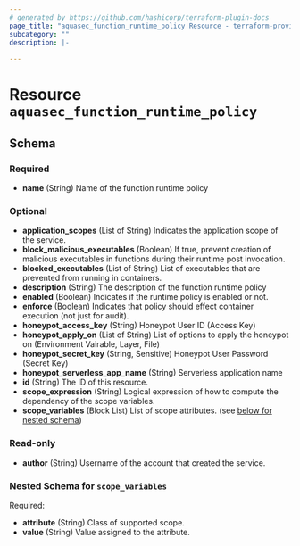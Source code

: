 ```yaml
---
# generated by https://github.com/hashicorp/terraform-plugin-docs
page_title: "aquasec_function_runtime_policy Resource - terraform-provider-aquasec"
subcategory: ""
description: |-
  
---
```


# Resource `aquasec_function_runtime_policy`





<!-- schema generated by tfplugindocs -->
## Schema

### Required

- **name** (String) Name of the function runtime policy

### Optional

- **application_scopes** (List of String) Indicates the application scope of the service.
- **block_malicious_executables** (Boolean) If true, prevent creation of malicious executables in functions during their runtime post invocation.
- **blocked_executables** (List of String) List of executables that are prevented from running in containers.
- **description** (String) The description of the function runtime policy
- **enabled** (Boolean) Indicates if the runtime policy is enabled or not.
- **enforce** (Boolean) Indicates that policy should effect container execution (not just for audit).
- **honeypot_access_key** (String) Honeypot User ID (Access Key)
- **honeypot_apply_on** (List of String) List of options to apply the honeypot on (Environment Vairable, Layer, File)
- **honeypot_secret_key** (String, Sensitive) Honeypot User Password (Secret Key)
- **honeypot_serverless_app_name** (String) Serverless application name
- **id** (String) The ID of this resource.
- **scope_expression** (String) Logical expression of how to compute the dependency of the scope variables.
- **scope_variables** (Block List) List of scope attributes. (see [below for nested schema](#nestedblock--scope_variables))

### Read-only

- **author** (String) Username of the account that created the service.

<a id="nestedblock--scope_variables"></a>
### Nested Schema for `scope_variables`

Required:

- **attribute** (String) Class of supported scope.
- **value** (String) Value assigned to the attribute.


